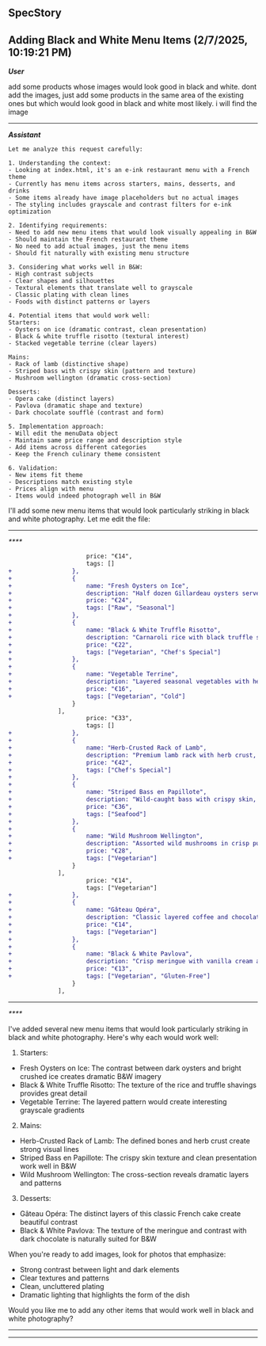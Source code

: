 ## SpecStory

## Adding Black and White Menu Items (2/7/2025, 10:19:21 PM)

_**User**_

add some products whose images would look good in black and white. dont add the images, just add some products in the same area of the existing ones but which would look good in black and white most likely. i will find the image

---

_**Assistant**_

```thinking
Let me analyze this request carefully:

1. Understanding the context:
- Looking at index.html, it's an e-ink restaurant menu with a French theme
- Currently has menu items across starters, mains, desserts, and drinks
- Some items already have image placeholders but no actual images
- The styling includes grayscale and contrast filters for e-ink optimization

2. Identifying requirements:
- Need to add new menu items that would look visually appealing in B&W
- Should maintain the French restaurant theme
- No need to add actual images, just the menu items
- Should fit naturally with existing menu structure

3. Considering what works well in B&W:
- High contrast subjects
- Clear shapes and silhouettes 
- Textural elements that translate well to grayscale
- Classic plating with clean lines
- Foods with distinct patterns or layers

4. Potential items that would work well:
Starters:
- Oysters on ice (dramatic contrast, clean presentation)
- Black & white truffle risotto (textural interest)
- Stacked vegetable terrine (clear layers)

Mains:
- Rack of lamb (distinctive shape)
- Striped bass with crispy skin (pattern and texture)
- Mushroom wellington (dramatic cross-section)

Desserts:
- Opera cake (distinct layers)
- Pavlova (dramatic shape and texture)
- Dark chocolate soufflé (contrast and form)

5. Implementation approach:
- Will edit the menuData object
- Maintain same price range and description style
- Add items across different categories
- Keep the French culinary theme consistent

6. Validation:
- New items fit theme
- Descriptions match existing style
- Prices align with menu
- Items would indeed photograph well in B&W
```

I'll add some new menu items that would look particularly striking in black and white photography. Let me edit the file:

---

_****_

```diff
                      price: "€14",
                      tags: []
+                 },
+                 {
+                     name: "Fresh Oysters on Ice",
+                     description: "Half dozen Gillardeau oysters served on crushed ice with mignonette sauce",
+                     price: "€24",
+                     tags: ["Raw", "Seasonal"]
+                 },
+                 {
+                     name: "Black & White Truffle Risotto",
+                     description: "Carnaroli rice with black truffle shavings and white truffle oil",
+                     price: "€22",
+                     tags: ["Vegetarian", "Chef's Special"]
+                 },
+                 {
+                     name: "Vegetable Terrine",
+                     description: "Layered seasonal vegetables with herbs, served with microgreens",
+                     price: "€16",
+                     tags: ["Vegetarian", "Cold"]
                  }
              ],
                      price: "€33",
                      tags: []
+                 },
+                 {
+                     name: "Herb-Crusted Rack of Lamb",
+                     description: "Premium lamb rack with herb crust, pommes dauphinoise, and red wine jus",
+                     price: "€42",
+                     tags: ["Chef's Special"]
+                 },
+                 {
+                     name: "Striped Bass en Papillote",
+                     description: "Wild-caught bass with crispy skin, served with fennel and citrus",
+                     price: "€36",
+                     tags: ["Seafood"]
+                 },
+                 {
+                     name: "Wild Mushroom Wellington",
+                     description: "Assorted wild mushrooms in crisp puff pastry with truffle sauce",
+                     price: "€28",
+                     tags: ["Vegetarian"]
                  }
              ],
                      price: "€14",
                      tags: ["Vegetarian"]
+                 },
+                 {
+                     name: "Gâteau Opéra",
+                     description: "Classic layered coffee and chocolate cake with gold leaf",
+                     price: "€14",
+                     tags: ["Vegetarian"]
+                 },
+                 {
+                     name: "Black & White Pavlova",
+                     description: "Crisp meringue with vanilla cream and dark chocolate shavings",
+                     price: "€13",
+                     tags: ["Vegetarian", "Gluten-Free"]
                  }
              ],
```

---

_****_



I've added several new menu items that would look particularly striking in black and white photography. Here's why each would work well:

1. Starters:
- Fresh Oysters on Ice: The contrast between dark oysters and bright crushed ice creates dramatic B&W imagery
- Black & White Truffle Risotto: The texture of the rice and truffle shavings provides great detail
- Vegetable Terrine: The layered pattern would create interesting grayscale gradients

2. Mains:
- Herb-Crusted Rack of Lamb: The defined bones and herb crust create strong visual lines
- Striped Bass en Papillote: The crispy skin texture and clean presentation work well in B&W
- Wild Mushroom Wellington: The cross-section reveals dramatic layers and patterns

3. Desserts:
- Gâteau Opéra: The distinct layers of this classic French cake create beautiful contrast
- Black & White Pavlova: The texture of the meringue and contrast with dark chocolate is naturally suited for B&W

When you're ready to add images, look for photos that emphasize:
- Strong contrast between light and dark elements
- Clear textures and patterns
- Clean, uncluttered plating
- Dramatic lighting that highlights the form of the dish

Would you like me to add any other items that would work well in black and white photography?

---



---

